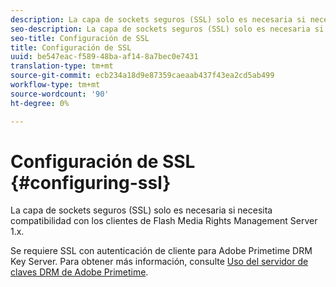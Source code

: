 ```yaml
---
description: La capa de sockets seguros (SSL) solo es necesaria si necesita compatibilidad con los clientes de Flash Media Rights Management Server 1.x.
seo-description: La capa de sockets seguros (SSL) solo es necesaria si necesita compatibilidad con los clientes de Flash Media Rights Management Server 1.x.
seo-title: Configuración de SSL
title: Configuración de SSL
uuid: be547eac-f589-48ba-af14-8a7bec0e7431
translation-type: tm+mt
source-git-commit: ecb234a18d9e87359caeaab437f43ea2cd5ab499
workflow-type: tm+mt
source-wordcount: '90'
ht-degree: 0%

---
```



# Configuración de SSL {#configuring-ssl}

La capa de sockets seguros (SSL) solo es necesaria si necesita compatibilidad con los clientes de Flash Media Rights Management Server 1.x.

Se requiere SSL con autenticación de cliente para Adobe Primetime DRM Key Server. Para obtener más información, consulte [Uso del servidor de claves DRM de Adobe Primetime](../../using-the-drm-key-server/requirements.md).
